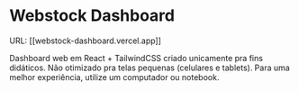 # Webstock Dashboard 

URL: [[webstock-dashboard.vercel.app]]

Dashboard web em React + TailwindCSS criado unicamente pra fins didáticos.
Não otimizado pra telas pequenas (celulares e tablets). Para uma melhor experiência, utilize um computador ou notebook.
